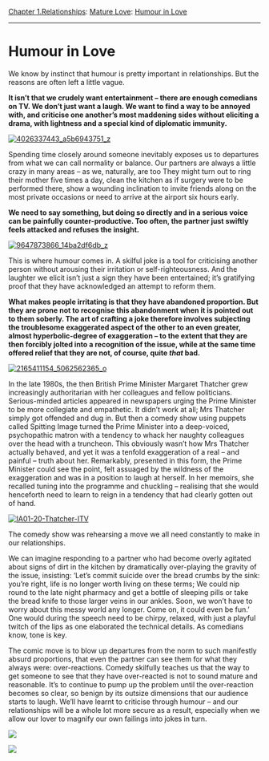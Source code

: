 [Chapter 1.Relationships](https://www.theschooloflife.com/thebookoflife/category/relationships/): [Mature Love](https://www.theschooloflife.com/thebookoflife/category/relationships/mature-love/): [Humour in Love](https://www.theschooloflife.com/thebookoflife/humour-in-love/)

* * *

# Humour in Love

We know by instinct that humour is pretty important in relationships. But the reasons are often left a little vague.

**It isn’t that we crudely want entertainment – there are enough comedians on TV. We don’t just want a laugh. We want to find a way to be annoyed with, and criticise one another’s most maddening sides without eliciting a drama, with lightness and a special kind of diplomatic immunity.**

[![4026337443_a5b6943751_z](https://www.theschooloflife.com/thebookoflife/wp-content/uploads/2016/06/4026337443_a5b6943751_z.jpg)](http://www.thebookoflife.org/wp-content/uploads/2016/06/4026337443_a5b6943751_z.jpg)

Spending time closely around someone inevitably exposes us to departures from what we can call normality or balance. Our partners are always a little crazy in many areas – as we, naturally, are too They might turn out to ring their mother five times a day, clean the kitchen as if surgery were to be performed there, show a wounding inclination to invite friends along on the most private occasions or need to arrive at the airport six hours early.

**We need to say something, but doing so directly and in a serious voice can be painfully counter-productive. Too often, the partner just swiftly feels attacked and refuses the insight.**

[![9647873866_14ba2df6db_z](https://www.theschooloflife.com/thebookoflife/wp-content/uploads/2016/06/9647873866_14ba2df6db_z1.jpg)](http://www.thebookoflife.org/wp-content/uploads/2016/06/9647873866_14ba2df6db_z1.jpg)

This is where humour comes in. A skilful joke is a tool for criticising another person without arousing their irritation or self-righteousness. And the laughter we elicit isn’t just a sign they have been entertained; it’s gratifying proof that they have acknowledged an attempt to reform them.

**What makes people irritating is that they have abandoned proportion. But they are prone not to recognise this abandonment when it is pointed out to them soberly. The art of crafting a joke therefore involves subjecting the troublesome exaggerated aspect of the other to an even greater, almost hyperbolic-degree of exaggeration – to the extent that they are then forcibly jolted into a recognition of the issue, while at the same time offered relief that they are not, of course, quite _that_ bad.**

[![2165411154_5062562365_o](https://www.theschooloflife.com/thebookoflife/wp-content/uploads/2016/06/2165411154_5062562365_o.jpg)](http://www.thebookoflife.org/wp-content/uploads/2016/06/2165411154_5062562365_o.jpg)

In the late 1980s, the then British Prime Minister Margaret Thatcher grew increasingly authoritarian with her colleagues and fellow politicians. Serious-minded articles appeared in newspapers urging the Prime Minister to be more collegiate and empathetic. It didn’t work at all; Mrs Thatcher simply got offended and dug in. But then a comedy show using puppets called Spitting Image turned the Prime Minister into a deep-voiced, psychopathic matron with a tendency to whack her naughty colleagues over the head with a truncheon. This obviously wasn’t how Mrs Thatcher actually behaved, and yet it was a tenfold exaggeration of a real – and painful – truth about her. Remarkably, presented in this form, the Prime Minister could see the point, felt assuaged by the wildness of the exaggeration and was in a position to laugh at herself. In her memoirs, she recalled tuning into the programme and chuckling – realising that she would henceforth need to learn to reign in a tendency that had clearly gotten out of hand.

[![IA01-20-Thatcher-ITV](https://www.theschooloflife.com/thebookoflife/wp-content/uploads/2016/06/IA01-20-Thatcher-ITV.jpg)](http://www.thebookoflife.org/wp-content/uploads/2016/06/IA01-20-Thatcher-ITV.jpg)

The comedy show was rehearsing a move we all need constantly to make in our relationships.

We can imagine responding to a partner who had become overly agitated about signs of dirt in the kitchen by dramatically over-playing the gravity of the issue, insisting: ‘Let’s commit suicide over the bread crumbs by the sink: you’re right, life is no longer worth living on these terms; We could nip round to the late night pharmacy and get a bottle of sleeping pills or take the bread knife to those larger veins in our ankles. Soon, we won’t have to worry about this messy world any longer. Come on, it could even be fun.’ One would during the speech need to be chirpy, relaxed, with just a playful twitch of the lips as one elaborated the technical details. As comedians know, tone is key.

The comic move is to blow up departures from the norm to such manifestly absurd proportions, that even the partner can see them for what they always were: over-reactions. Comedy skilfully teaches us that the way to get someone to see that they have over-reacted is not to sound mature and reasonable. It’s to continue to pump up the problem until the over-reaction becomes so clear, so benign by its outsize dimensions that our audience starts to laugh. We’ll have learnt to criticise through humour – and our relationships will be a whole lot more secure as a result, especially when we allow our lover to magnify our own failings into jokes in turn.

[![](https://img.youtube.com/vi/OGEr6P3MDpk/0.jpg)](https://www.youtube.com/embed/OGEr6P3MDpk '')

[![](https://img.youtube.com/vi/ehIiWha1oU8/0.jpg)](https://www.youtube.com/embed/ehIiWha1oU8 '')
